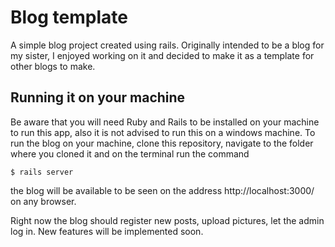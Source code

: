 # Blog template
A simple blog project created using rails. Originally intended to be a blog for my sister, I enjoyed working on it and decided to make it as a template for other blogs to make. 

## Running it on your machine
Be aware that you will need Ruby and Rails to be installed on your machine to run this app, also it is not advised to run this on a windows machine.
To run the blog on your machine, clone this repository, navigate to the folder where you cloned it and on the terminal run the command
```
$ rails server
```
the blog will be available to be seen on the address http://localhost:3000/ on any browser.

Right now the blog should register new posts, upload pictures, let the admin log in. New features will be implemented soon.

